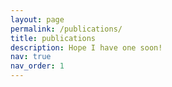 ```yaml
---
layout: page
permalink: /publications/
title: publications
description: Hope I have one soon!
nav: true
nav_order: 1
---
```

<!-- _pages/publications.md -->
<!--
<div class="publications">

{% bibliography -f {{ site.scholar.bibliography }} %}

</div>
-->
